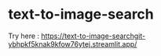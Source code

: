 # text-to-image-search

Try here : https://text-to-image-searchgit-ybhpkf5knak9kfow76ytej.streamlit.app/
